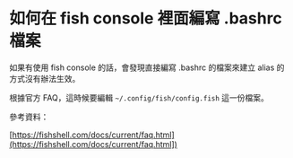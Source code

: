 # 如何在 fish console 裡面編寫 .bashrc 檔案

如果有使用 fish console 的話，會發現直接編寫 .bashrc 的檔案來建立 alias 的方式沒有辦法生效。

根據官方 FAQ，這時候要編輯 `~/.config/fish/config.fish` 這一份檔案。

參考資料：

[https://fishshell.com/docs/current/faq.html](https://fishshell.com/docs/current/faq.html])

